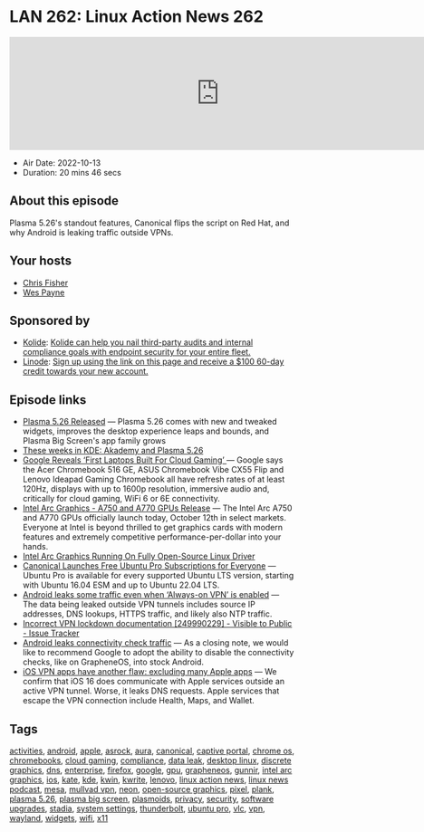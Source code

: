 # LAN 262: Linux Action News 262

<iframe src="https://player.fireside.fm/v2/DAcK9LdX+c8zkWQMV?theme=dark" width="740" height="200" frameborder="0" scrolling="no"></iframe>

* Air Date: 2022-10-13
* Duration: 20 mins 46 secs

## About this episode

Plasma 5.26's standout features, Canonical flips the script on Red Hat, and why Android is leaking traffic outside VPNs.

## Your hosts
* [Chris Fisher](https://linuxactionnews.com/hosts/chris)
* [Wes Payne](https://linuxactionnews.com/hosts/wes)

## Sponsored by

  * [Kolide](https://l.kolide.co/3klbWzr): [Kolide can help you nail third-party audits and internal compliance goals with endpoint security for your entire fleet. ](https://l.kolide.co/3klbWzr)
  * [Linode](http://linode.com/lan): [Sign up using the link on this page and receive a $100 60-day credit towards your new account. ](http://linode.com/lan)



## Episode links

  * [Plasma 5.26 Released](https://kde.org/announcements/plasma/5/5.26.0/ "Plasma 5.26 Released") — Plasma 5.26 comes with new and tweaked widgets, improves the desktop experience leaps and bounds, and Plasma Big Screen's app family grows
  * [These weeks in KDE: Akademy and Plasma 5.26](https://pointieststick.com/2022/10/08/these-weeks-in-kde-akademy-and-plasma-5-26/ "These weeks in KDE: Akademy and Plasma 5.26")
  * [Google Reveals ‘First Laptops Built For Cloud Gaming’ ](https://www.forbes.com/sites/krisholt/2022/10/11/google-stadia-cloud-gaming-laptops-chromebook-chrome-os-xbox-cloud-gaming-geforce-now-amazon-luna-asus-acer-lenovo/ "Google Reveals ‘First Laptops Built For Cloud Gaming’ ") — Google says the Acer Chromebook 516 GE, ASUS Chromebook Vibe CX55 Flip and Lenovo Ideapad Gaming Chromebook all have refresh rates of at least 120Hz, displays with up to 1600p resolution, immersive audio and, critically for cloud gaming, WiFi 6 or 6E connectivity.
  * [Intel Arc Graphics - A750 and A770 GPUs Release](https://game.intel.com/story/intel-arc-graphics-release/ "Intel Arc Graphics - A750 and A770 GPUs Release") — The Intel Arc A750 and A770 GPUs officially launch today, October 12th in select markets. Everyone at Intel is beyond thrilled to get graphics cards with modern features and extremely competitive performance-per-dollar into your hands.
  * [Intel Arc Graphics Running On Fully Open-Source Linux Driver](https://www.phoronix.com/review/intel-arc-graphics-linux "Intel Arc Graphics Running On Fully Open-Source Linux Driver")
  * [Canonical Launches Free Ubuntu Pro Subscriptions for Everyone](https://9to5linux.com/canonical-launches-free-ubuntu-pro-subscriptions-for-everyone "Canonical Launches Free Ubuntu Pro Subscriptions for Everyone") — Ubuntu Pro is available for every supported Ubuntu LTS version, starting with Ubuntu 16.04 ESM and up to Ubuntu 22.04 LTS. 
  * [Android leaks some traffic even when ‘Always-on VPN’ is enabled](https://www.bleepingcomputer.com/news/google/android-leaks-some-traffic-even-when-always-on-vpn-is-enabled/ "Android leaks some traffic even when ‘Always-on VPN’ is enabled") — The data being leaked outside VPN tunnels includes source IP addresses, DNS lookups, HTTPS traffic, and likely also NTP traffic.
  * [Incorrect VPN lockdown documentation [249990229] - Visible to Public - Issue Tracker](https://issuetracker.google.com/issues/249990229?pli=1 "Incorrect VPN lockdown documentation \[249990229\] - Visible to Public - Issue Tracker")
  * [Android leaks connectivity check traffic](https://mullvad.net/en/blog/2022/10/10/android-leaks-connectivity-check-traffic/ "Android leaks connectivity check traffic") — As a closing note, we would like to recommend Google to adopt the ability to disable the connectivity checks, like on GrapheneOS, into stock Android.
  * [iOS VPN apps have another flaw: excluding many Apple apps](https://9to5mac.com/2022/10/12/ios-vpn-apps-2/ "iOS VPN apps have another flaw: excluding many Apple apps") — We confirm that iOS 16 does communicate with Apple services outside an active VPN tunnel. Worse, it leaks DNS requests. Apple services that escape the VPN connection include Health, Maps, and Wallet.



## Tags

[activities](https://linuxactionnews.com/tags/activities), [android](https://linuxactionnews.com/tags/android), [apple](https://linuxactionnews.com/tags/apple), [asrock](https://linuxactionnews.com/tags/asrock), [aura](https://linuxactionnews.com/tags/aura), [canonical](https://linuxactionnews.com/tags/canonical), [captive portal](https://linuxactionnews.com/tags/captive%20portal), [chrome os](https://linuxactionnews.com/tags/chrome%20os), [chromebooks](https://linuxactionnews.com/tags/chromebooks), [cloud gaming](https://linuxactionnews.com/tags/cloud%20gaming), [compliance](https://linuxactionnews.com/tags/compliance), [data leak](https://linuxactionnews.com/tags/data%20leak), [desktop linux](https://linuxactionnews.com/tags/desktop%20linux), [discrete graphics](https://linuxactionnews.com/tags/discrete%20graphics), [dns](https://linuxactionnews.com/tags/dns), [enterprise](https://linuxactionnews.com/tags/enterprise), [firefox](https://linuxactionnews.com/tags/firefox), [google](https://linuxactionnews.com/tags/google), [gpu](https://linuxactionnews.com/tags/gpu), [grapheneos](https://linuxactionnews.com/tags/grapheneos), [gunnir](https://linuxactionnews.com/tags/gunnir), [intel arc graphics](https://linuxactionnews.com/tags/intel%20arc%20graphics), [ios](https://linuxactionnews.com/tags/ios), [kate](https://linuxactionnews.com/tags/kate), [kde](https://linuxactionnews.com/tags/kde), [kwin](https://linuxactionnews.com/tags/kwin), [kwrite](https://linuxactionnews.com/tags/kwrite), [lenovo](https://linuxactionnews.com/tags/lenovo), [linux action news](https://linuxactionnews.com/tags/linux%20action%20news), [linux news podcast](https://linuxactionnews.com/tags/linux%20news%20podcast), [mesa](https://linuxactionnews.com/tags/mesa), [mullvad vpn](https://linuxactionnews.com/tags/mullvad%20vpn), [neon](https://linuxactionnews.com/tags/neon), [open-source graphics](https://linuxactionnews.com/tags/open-source%20graphics), [pixel](https://linuxactionnews.com/tags/pixel), [plank](https://linuxactionnews.com/tags/plank), [plasma 5.26](https://linuxactionnews.com/tags/plasma%205.26), [plasma big screen](https://linuxactionnews.com/tags/plasma%20big%20screen), [plasmoids](https://linuxactionnews.com/tags/plasmoids), [privacy](https://linuxactionnews.com/tags/privacy), [security](https://linuxactionnews.com/tags/security), [software upgrades](https://linuxactionnews.com/tags/software%20upgrades), [stadia](https://linuxactionnews.com/tags/stadia), [system settings](https://linuxactionnews.com/tags/system%20settings), [thunderbolt](https://linuxactionnews.com/tags/thunderbolt), [ubuntu pro](https://linuxactionnews.com/tags/ubuntu%20pro), [vlc](https://linuxactionnews.com/tags/vlc), [vpn](https://linuxactionnews.com/tags/vpn), [wayland](https://linuxactionnews.com/tags/wayland), [widgets](https://linuxactionnews.com/tags/widgets), [wifi](https://linuxactionnews.com/tags/wifi), [x11](https://linuxactionnews.com/tags/x11)